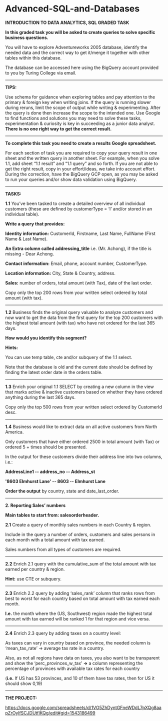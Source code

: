 # Advanced-SQL-and-Databases

**INTRODUCTION TO DATA ANALYTICS, SQL GRADED TASK**


**In this graded task you will be asked to create queries to solve specific business questions.**

You will have to explore Adventureworks 2005 database, identify the needed data and the correct way to get it/merge it together with other tables within this database.

The database can be accessed here using the BigQuery account provided to you by Turing College via email.

-----

**TIPS:**

Use schema for guidance when exploring tables and pay attention to the primary & foreign key when writing joins.
If the query is running slower during reruns, limit the scope of output while writing & experimenting. After the query is done then increase the scope to the intended one.
Use Google to find functions and solutions you may need to solve these tasks, experimentation & curiosity is key in succeeding as a junior data analyst.
**There is no one right way to get the correct result.**

-----

**To complete this task you need to create a results Google spreadsheet.**

For each section of task you are required to copy your query result in one sheet and the written query in another sheet.
For example, when you solve 1.1, add sheet “1.1 result” and “1.1 query” and so forth.
If you are not able to get the right result, copy in your effort/ideas, we take into account effort.
During the correction, have the BigQuery GCP open, as you may be asked to run your queries and/or show data validation using BigQuery.

-----

**TASKS:**

**1.1** You’ve been tasked to create a detailed overview of all individual customers (these are defined by customerType = ‘I’ and/or stored in an individual table).

**Write a query that provides:**

**Identity information:** CustomerId, Firstname, Last Name, FullName (First Name & Last Name).

**An Extra column called addressing_title** i.e. (Mr. Achong), if the title is missing - Dear Achong.

**Contact information:** Email, phone, account number, CustomerType.

**Location information:** City, State & Country, address.

**Sales:** number of orders, total amount (with Tax), date of the last order.

Copy only the top 200 rows from your written select ordered by total amount (with tax).

-----

**1.2** Business finds the original query valuable to analyze customers and now want to get the data from the first query for the top 200 customers with the highest total amount (with tax) who have not ordered for the last 365 days. 

**How would you identify this segment?**

**Hints:**

You can use temp table, cte and/or subquery of the 1.1 select.

Note that the database is old and the current date should be defined by finding the latest order date in the orders table.

-----

**1.3** Enrich your original 1.1 SELECT by creating a new column in the view that marks active & inactive customers based on whether they have ordered anything during the last 365 days.

Copy only the top 500 rows from your written select ordered by CustomerId desc.

-----

**1.4** Business would like to extract data on all active customers from North America. 

Only customers that have either ordered 2500 in total amount (with Tax) or ordered 5 + times should be presented.

In the output for these customers divide their address line into two columns, i.e.:

**AddressLine1	--  address_no  --	Address_st**

**'8603 Elmhurst Lane' --	8603 --	Elmhurst Lane**

**Order the output** by country, state and date_last_order.

-----

**2. Reporting Sales’ numbers**

**Main tables to start from: salesorderheader.**

**2.1** Create a query of monthly sales numbers in each Country & region. 

Include in the query a number of orders, customers and sales persons in each month with a total amount with tax earned. 

Sales numbers from all types of customers are required.

-----

**2.2** Enrich 2.1 query with the cumulative_sum of the total amount with tax earned per country & region.

**Hint:** use CTE or subquery.

-----

**2.3** Enrich 2.2 query by adding ‘sales_rank’ column that ranks rows from best to worst for each country based on total amount with tax earned each month. 

**I.e.** the month where the (US, Southwest) region made the highest total amount with tax earned will be ranked 1 for that region and vice versa.

-----

**2.4** Enrich 2.3 query by adding taxes on a country level:

As taxes can vary in country based on province, the needed column is ‘mean_tax_rate’ -> average tax rate in a country.

Also, as not all regions have data on taxes, you also want to be transparent and show the ‘perc_provinces_w_tax’ **->** a column representing the percentage of provinces with available tax rates for each country

(**i.e.** If US has 53 provinces, and 10 of them have tax rates, then for US it should show 0,19)

-----

**THE PROJECT:** 

https://docs.google.com/spreadsheets/d/1VO5ZhDyntGFneWDdL7pXQg8aapZrOylfSCJDUtflKQg/edit#gid=1543186499
